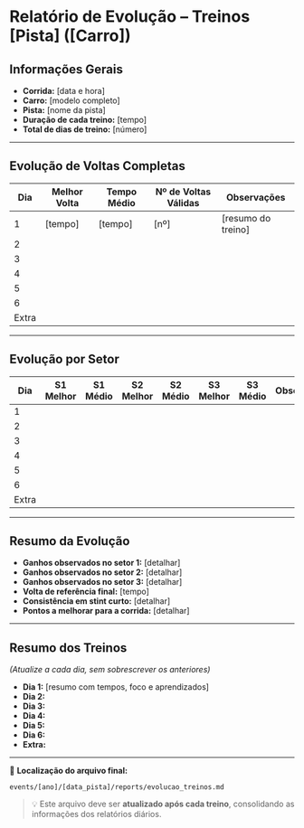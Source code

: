 # Relatório de Evolução – Treinos [Pista] ([Carro])

## Informações Gerais
- **Corrida:** [data e hora]  
- **Carro:** [modelo completo]  
- **Pista:** [nome da pista]  
- **Duração de cada treino:** [tempo]  
- **Total de dias de treino:** [número]  

---

## Evolução de Voltas Completas
| Dia | Melhor Volta | Tempo Médio | Nº de Voltas Válidas | Observações |
|-----|--------------|-------------|----------------------|-------------|
| 1   | [tempo]      | [tempo]     | [nº]                 | [resumo do treino] |
| 2   |              |             |                      |              |
| 3   |              |             |                      |              |
| 4   |              |             |                      |              |
| 5   |              |             |                      |              |
| 6   |              |             |                      |              |
| Extra |            |             |                      |              |

---

## Evolução por Setor
| Dia | S1 Melhor | S1 Médio | S2 Melhor | S2 Médio | S3 Melhor | S3 Médio | Observações |
|-----|-----------|----------|-----------|----------|-----------|----------|-------------|
| 1   |           |          |           |          |           |          |             |
| 2   |           |          |           |          |           |          |             |
| 3   |           |          |           |          |           |          |             |
| 4   |           |          |           |          |           |          |             |
| 5   |           |          |           |          |           |          |             |
| 6   |           |          |           |          |           |          |             |
| Extra |         |          |           |          |           |          |             |

---

## Resumo da Evolução
- **Ganhos observados no setor 1:** [detalhar]  
- **Ganhos observados no setor 2:** [detalhar]  
- **Ganhos observados no setor 3:** [detalhar]  
- **Volta de referência final:** [tempo]  
- **Consistência em stint curto:** [detalhar]  
- **Pontos a melhorar para a corrida:** [detalhar]  

---

## Resumo dos Treinos
*(Atualize a cada dia, sem sobrescrever os anteriores)*

- **Dia 1:** [resumo com tempos, foco e aprendizados]  
- **Dia 2:**  
- **Dia 3:**  
- **Dia 4:**  
- **Dia 5:**  
- **Dia 6:**  
- **Extra:**  

---

📎 **Localização do arquivo final:**
```plaintext
events/[ano]/[data_pista]/reports/evolucao_treinos.md
```

> 💡 Este arquivo deve ser **atualizado após cada treino**, consolidando as informações dos relatórios diários.
